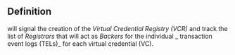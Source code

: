 ## Definition
will signal the creation of the _Virtual Credential Registry (VCR)_ and track the list of _Registrars_ that will act as _Backers_ for the individual _ transaction event logs (TELs)_ for each virtual credential (VC).